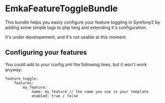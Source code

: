EmkaFeatureToggleBundle
=======================

This bundle helps you easily configure your feature toggling in Symfony2
by adding some simple tags to php twig and extending it's configuration.

It's under developement, and it's not usable at this moment.

Configuring your features
-------------------------

You could add to your config.yml the following lines, but it won't work anyway: 

```
feature_toggle:
	features:
		my_feature:
			name: my_feature // the name you use in your template
			enabled: true / false
```